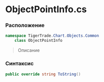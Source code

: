 
# ObjectPointInfo.cs
### Расположение
```csharp
namespace TigerTrade.Chart.Objects.Common  
    class ObjectPointInfo
```

> Описание

### Синтаксис
```csharp
public override string ToString()
```

